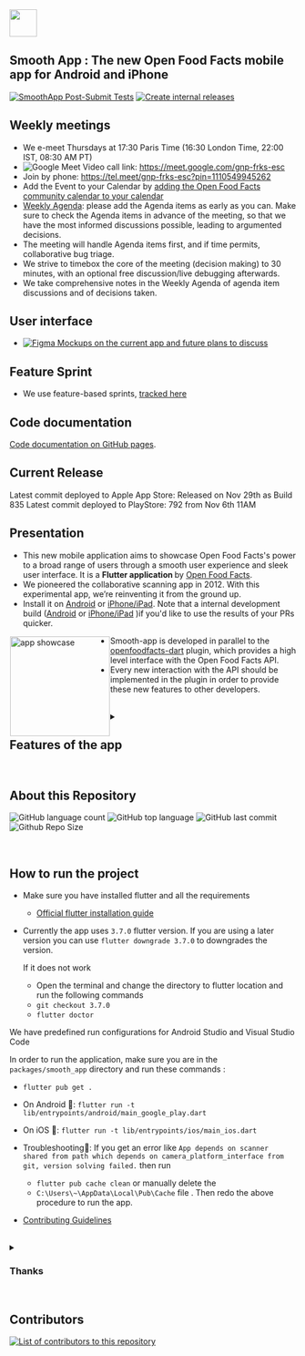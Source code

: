 <picture>
  <source media="(prefers-color-scheme: dark)" srcset="https://static.openfoodfacts.org/images/logos/off-logo-horizontal-dark.png?refresh_github_cache=1">
  <source media="(prefers-color-scheme: light)" srcset="https://static.openfoodfacts.org/images/logos/off-logo-horizontal-light.png?refresh_github_cache=1">
  <img height="48" src="https://static.openfoodfacts.org/images/logos/off-logo-horizontal-light.svg">
</picture>
<br>

## Smooth App : The new Open Food Facts mobile app for Android and iPhone

[![SmoothApp Post-Submit Tests](https://github.com/openfoodfacts/smooth-app/actions/workflows/postsubmit.yml/badge.svg)](https://github.com/openfoodfacts/smooth-app/actions/workflows/postsubmit.yml)
[![Create internal releases](https://github.com/openfoodfacts/smooth-app/actions/workflows/internal-release.yml/badge.svg)](https://github.com/openfoodfacts/smooth-app/actions/workflows/internal-release.yml)

## Weekly meetings

- We e-meet Thursdays at 17:30 Paris Time (16:30 London Time, 22:00 IST, 08:30 AM PT)
- ![Google Meet](https://img.shields.io/badge/Google%20Meet-00897B?logo=google-meet&logoColor=white) Video call link: <https://meet.google.com/gnp-frks-esc>
- Join by phone: <https://tel.meet/gnp-frks-esc?pin=1110549945262>
- Add the Event to your Calendar by [adding the Open Food Facts community calendar to your calendar](https://wiki.openfoodfacts.org/Events)
- [Weekly Agenda](https://docs.google.com/document/d/1MGQqMV7M4JTjFcRsiRvMZ8bnmd9vJWdSyRR3wJHUBMk/edit): please add the Agenda items as early as you can. Make sure to check the Agenda items in advance of the meeting, so that we have the most informed discussions possible, leading to argumented decisions.
- The meeting will handle Agenda items first, and if time permits, collaborative bug triage.
- We strive to timebox the core of the meeting (decision making) to 30 minutes, with an optional free discussion/live debugging afterwards.
- We take comprehensive notes in the Weekly Agenda of agenda item discussions and of decisions taken.

## User interface

- [![Figma](https://img.shields.io/badge/figma-%23F24E1E.svg?logo=figma&logoColor=white) Mockups on the current app and future plans to discuss](https://www.figma.com/file/nFMjewFAOa8c4ahtob7CAB/Mobile-App-Design-(Quentin)?node-id=0%3A1&t=SrBuT7gBdhapUerx-0)

## Feature Sprint

- We use feature-based sprints, [tracked here](https://github.com/orgs/openfoodfacts/projects/83)

## Code documentation

[Code documentation on GitHub pages](https://openfoodfacts.github.io/smooth-app/).

## Current Release

Latest commit deployed to Apple App Store: Released on Nov 29th as Build 835
Latest commit deployed to PlayStore: 792 from Nov 6th 11AM

## Presentation

- This new mobile application aims to showcase Open Food Facts's power to a broad range of users through a smooth user experience and sleek user interface. It is a <b> Flutter application </b> by [Open Food Facts](https://github.com/openfoodfacts).
- We pioneered the collaborative scanning app in 2012. With this experimental app, we’re reinventing it from the ground up.
- Install it on [Android](https://play.google.com/store/apps/details?id=org.openfoodfacts.scanner) or [iPhone/iPad](https://apps.apple.com/app/open-food-facts/id588797948). Note that a internal development build ([Android](https://play.google.com/apps/internaltest/4699092342921529278) or [iPhone/iPad](https://testflight.apple.com/join/c2tiBHgd) )if you'd like to use the results of your PRs quicker.

<img alt="app showcase" height='175' src="https://user-images.githubusercontent.com/1689815/168430524-3adc923a-1ce3-4233-9af5-02e9d49a76ca.png" align="left" hspace="1" vspace="1">

- Smooth-app is developed in parallel to the [openfoodfacts-dart](https://github.com/openfoodfacts/openfoodfacts-dart) plugin, which provides a high level interface with the Open Food Facts API.
- Every new interaction with the API should be implemented in the plugin in order to provide these new features to other developers.

<br>

<details><summary><h2> Features of the app </h2></summary>

## Features

- a scan that truly matches who you are (Green: the product matches your criteria, Red: there is a problem, Gray: Help us answer you by photographing the products)
- a product page that's knowledgeable, building on the vast amount of food facts we collect collaboratively, and other sources of knowledge, to help you make better food decisions

## You can

- scan and compare in 15 seconds the 3 brands of tomato sauces left on the shelf, on your terms.
- get a tailored comparison of any food category
- set your preferences without ruining your privacy

## Criteria you can pick

- Environment: Eco-Score
- Health: Additives & Ultra processed foods, Salt, Allergens, Nutri-Score

</details>

<br>

## About this Repository

![GitHub language count](https://img.shields.io/github/languages/count/openfoodfacts/smooth-app)
![GitHub top language](https://img.shields.io/github/languages/top/openfoodfacts/smooth-app)
![GitHub last commit](https://img.shields.io/github/last-commit/openfoodfacts/smooth-app)
![Github Repo Size](https://img.shields.io/github/repo-size/openfoodfacts/smooth-app)

<br>

## How to run the project

- Make sure you have installed flutter and all the requirements
  - [Official flutter installation guide](https://docs.flutter.dev/get-started/install)
- Currently the app uses `3.7.0` flutter version. If you are using a later version you can use `flutter downgrade 3.7.0` to downgrades the version.

  If it does not work
  - Open the terminal and change the directory to flutter location and run the following commands
  - `git checkout 3.7.0`
  - `flutter doctor`

We have predefined run configurations for Android Studio and Visual Studio Code

In order to run the application, make sure you are in the `packages/smooth_app` directory and run these commands :

- `flutter pub get .`

- On Android 🤖: `flutter run -t lib/entrypoints/android/main_google_play.dart`

- On iOS 🍎: `flutter run -t lib/entrypoints/ios/main_ios.dart`

- Troubleshooting🚀: If you get an error like `App depends on scanner shared from path which depends on camera_platform_interface from git, version solving failed.`  then run
  - `flutter pub cache clean` or manually delete  the  
  - `C:\Users\~\AppData\Local\Pub\Cache`  file .
 Then redo the above procedure to run the app.

- [Contributing Guidelines](https://github.com/openfoodfacts/smooth-app/blob/develop/CONTRIBUTING.md)

<br>

<details><summary><h3>Thanks</h3></summary>
The app was initially created by Primael. The new Open Food Facts app (smooth_app) was then made possible thanks to an initial grant by the Mozilla Foundation in February 2020, after Pierre pitched them the idea at FOSDEM. A HUGE THANKS 🧡
In addition to the core role of the community, we also had the support from several Google.org fellows and a ShareIt fellow that helped us eventually release the app in June 2022.
</details>
<br>

## Contributors

<a href="https://github.com/openfoodfacts/smooth-app/graphs/contributors">
  <img alt="List of contributors to this repository" src="https://contrib.rocks/image?repo=openfoodfacts/smooth-app" />
</a>

